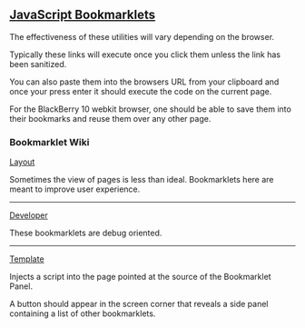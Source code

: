 ## [JavaScript Bookmarklets](https://autoraidapi.github.io/bookmarklets/)

The effectiveness of these utilities will vary depending on the browser. 

Typically these links will execute once you click them unless the link has been sanitized. 

You can also paste them into the browsers URL from your clipboard and once your press enter it should execute the code on the current page.

For the BlackBerry 10 webkit browser, one should be able to save them into their bookmarks and reuse them over any other page.

### Bookmarklet Wiki

[Layout](https://github.com/Autoraidapi/bookmarklets/wiki/Layout)

Sometimes the view of pages is less than ideal. Bookmarklets here are meant to improve user experience.

---

[Developer](https://github.com/Autoraidapi/bookmarklets/wiki/Developer)

These bookmarklets are debug oriented.

---

[Template](https://github.com/Autoraidapi/bookmarklets/wiki/Bookmarklet-Panel)

Injects a script into the page pointed at the source of the Bookmarklet Panel.

A button should appear in the screen corner that reveals a side panel containing a list of other bookmarklets.
